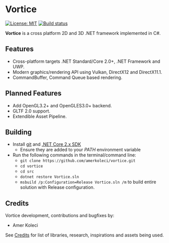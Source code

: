# Vortice

[![License: MIT](https://img.shields.io/badge/License-MIT-yellow.svg)](https://github.com/amerkoleci/vortice/blob/master/LICENSE)
[![Build status](https://ci.appveyor.com/api/projects/status/8bhaolxnq5dl9w4s?svg=true)](https://ci.appveyor.com/project/amerkoleci/vortice)

**Vortice** is a cross platform 2D and 3D .NET framework implemented in C#.

## Features

- Cross-platform targets .NET Standard/Core 2.0+, .NET Framework and UWP.
- Modern graphics/rendering API using Vulkan, DirectX12 and DirectX11.1.
- CommandBuffer, Command Queue based rendering.

## Planned Features

- Add OpenGL3.2+ and OpenGLES3.0+ backend.
- GLTF 2.0 support.
- Extendible Asset Pipeline.

## Building

- Install [git](https://git-scm.com) and [.NET Core 2.x SDK](https://www.microsoft.com/net/download/core)
  - Ensure they are added to your *PATH* environment variable
- Run the following commands in the terminal/command line:
  - `git clone https://github.com/amerkoleci/vortice.git`
  - `cd vortice`
  - `cd src`
  - `dotnet restore Vortice.sln`
  - `msbuild /p:Configuration=Release Vortice.sln /m` to build entire solution with Release configuration.

## Credits

Vortice development, contributions and bugfixes by:

- Amer Koleci

See [Credits](https://github.com/amerkoleci/vortice/blob/master/CREDITS.md) for list of libraries, research, inspirations and assets being used.
